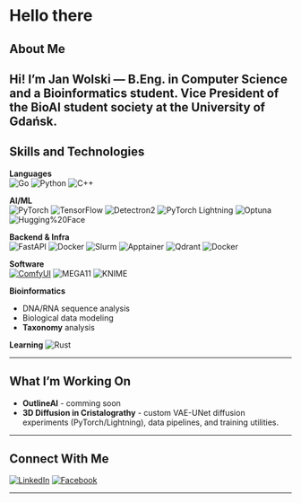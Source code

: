 # Hello there

## About Me
Hi! I’m **Jan Wolski** — B.Eng. in Computer Science and a Bioinformatics student. Vice President of the **BioAI** student society at the University of Gdańsk.
---

## Skills and Technologies

**Languages**  
![Go](https://img.shields.io/badge/Go-00ADD8?style=for-the-badge&logo=go&logoColor=white)
![Python](https://img.shields.io/badge/Python-3776AB?style=for-the-badge&logo=python&logoColor=white)
![C++](https://img.shields.io/badge/C++-00599C?style=for-the-badge&logo=cplusplus&logoColor=white)

**AI/ML**  
![PyTorch](https://img.shields.io/badge/PyTorch-EE4C2C?style=for-the-badge&logo=pytorch&logoColor=white)
![TensorFlow](https://img.shields.io/badge/TensorFlow-FF6F00?style=for-the-badge&logo=tensorflow&logoColor=white)
![Detectron2](https://img.shields.io/badge/Detectron2-20232A?style=for-the-badge&logo=pytorch&logoColor=white)
![PyTorch Lightning](https://img.shields.io/badge/PyTorch_Lightning-792EE5?style=for-the-badge&logo=pytorchlightning&logoColor=white)
![Optuna](https://img.shields.io/badge/Optuna-4B8BBE?style=for-the-badge)
![Hugging%20Face](https://img.shields.io/badge/Hugging%20Face-FFD21E?style=for-the-badge&logo=huggingface&logoColor=black)

**Backend & Infra**  
![FastAPI](https://img.shields.io/badge/FastAPI-109989?style=for-the-badge&logo=fastapi&logoColor=white)
![Docker](https://img.shields.io/badge/Docker-2496ED?style=for-the-badge&logo=docker&logoColor=white)
![Slurm](https://img.shields.io/badge/SLURM-2E7D32?style=for-the-badge&logo=linux&logoColor=white)
![Apptainer](https://img.shields.io/badge/Apptainer-1E4C2E?style=for-the-badge)
![Qdrant](https://img.shields.io/badge/Qdrant-FF4D4D?style=for-the-badge&logo=qdrant&logoColor=white)
![Docker](https://img.shields.io/badge/Docker-2496ED?style=for-the-badge&logo=docker&logoColor=white)

**Software**  
[![ComfyUI](https://img.shields.io/badge/ComfyUI-informational?style=for-the-badge)](https://github.com/comfyanonymous/ComfyUI)
![MEGA11](https://img.shields.io/badge/MEGA11-00599C?style=for-the-badge)
![KNIME](https://img.shields.io/badge/KNIME-informational?style=for-the-badge&logo=knime&logoColor=black)

**Bioinformatics**  
* DNA/RNA sequence analysis  
* Biological data modeling  
* **Taxonomy** analysis

**Learning**
![Rust](https://img.shields.io/badge/Rust-000000?style=for-the-badge&logo=rust&logoColor=white)



---

## What I’m Working On
- **OutlineAI** - comming soon
- **3D Diffusion in Cristalograthy** - custom VAE-UNet diffusion experiments (PyTorch/Lightning), data pipelines, and training utilities.

---

## Connect With Me
[![LinkedIn](https://img.shields.io/badge/LinkedIn-%230077B5.svg?style=for-the-badge&logo=linkedin&logoColor=white)](https://www.linkedin.com/in/jan-wolski-a51619232/)
[![Facebook](https://img.shields.io/badge/Facebook-1877F2?style=for-the-badge&logo=facebook&logoColor=white)](https://www.facebook.com/Tezriem/)

---
